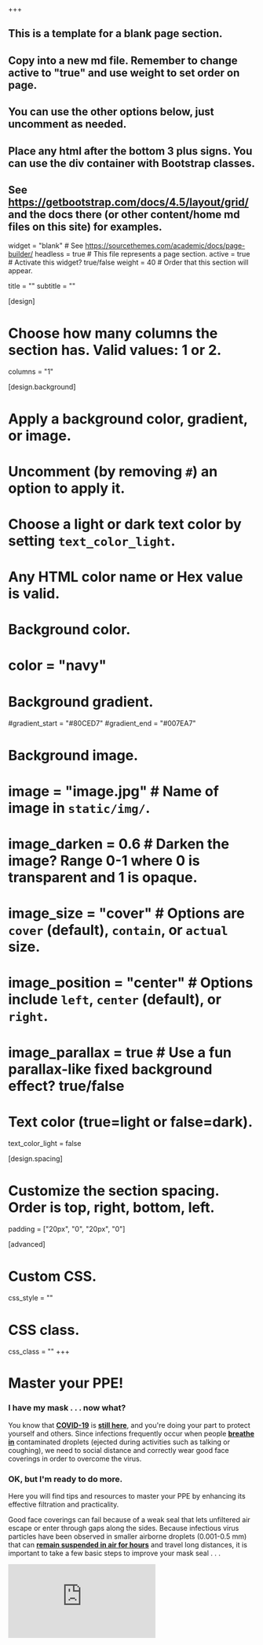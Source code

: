 +++

## This is a template for a blank page section.
## Copy into a new md file. Remember to change active to "true" and use weight to set order on page.
## You can use the other options below, just uncomment as needed.
## Place any html after the bottom 3 plus signs. You can use the div container with Bootstrap classes.
## See https://getbootstrap.com/docs/4.5/layout/grid/ and the docs there (or other content/home md files on this site) for examples.

widget = "blank"  # See https://sourcethemes.com/academic/docs/page-builder/
headless = true  # This file represents a page section.
active = true  # Activate this widget? true/false
weight = 40  # Order that this section will appear.

title = ""
subtitle = ""

[design]
  # Choose how many columns the section has. Valid values: 1 or 2.
  columns = "1"

[design.background]
  # Apply a background color, gradient, or image.
  #   Uncomment (by removing `#`) an option to apply it.
  #   Choose a light or dark text color by setting `text_color_light`.
  #   Any HTML color name or Hex value is valid.

  # Background color.
  # color = "navy"
  
  # Background gradient.
  #gradient_start = "#80CED7"
  #gradient_end = "#007EA7"
  
  # Background image.
  # image = "image.jpg"  # Name of image in `static/img/`.
  # image_darken = 0.6  # Darken the image? Range 0-1 where 0 is transparent and 1 is opaque.
  # image_size = "cover"  #  Options are `cover` (default), `contain`, or `actual` size.
  # image_position = "center"  # Options include `left`, `center` (default), or `right`.
  # image_parallax = true  # Use a fun parallax-like fixed background effect? true/false
  
  # Text color (true=light or false=dark).
  text_color_light = false

[design.spacing]
  # Customize the section spacing. Order is top, right, bottom, left.
  padding = ["20px", "0", "20px", "0"]

[advanced]
 # Custom CSS. 
 css_style = ""
 
 # CSS class.
 css_class = ""
+++

<div class="container-fluid">
  <div class="row featurette">
    <div class="col-xs-12 col-sm-12 col-md-12 col-lg-12 col-xl-12 section-heading">
      <h1><b>Master your PPE!</b></h1>
    </div>
  </div>
  <div class="row my-4">
    <div class="col-xs-12 col-sm-12 col-md-12 col-lg-12 col-xl-12">
      <h3>I have my mask . . . now what?</h3>
      <p class="text-left">You know that <b><a href="https://www.cdc.gov/coronavirus/2019-ncov/index.html" target="_blank">COVID-19</a></b> is <b><a href="https://covid19.who.int/" target="_blank">still here</a></b>, and you're doing your part to protect yourself and others. Since infections frequently occur when people <b><a href="https://www.nytimes.com/2020/08/11/health/coronavirus-aerosols-indoors.html" target="_blank">breathe in</a></b> contaminated droplets (ejected during activities such as talking or coughing), we need to social distance and correctly wear good face coverings in order to overcome the virus.</p>
    </div>
  </div>
  <div class="row my-4">
    <div class="col-xs-12 col-sm-12 col-md-12 col-lg-12 col-xl-12">
      <h3>OK, but I'm ready to do more.</h3>
      <p class="text-left">Here you will find tips and resources to master your PPE by enhancing its effective filtration and practicality.</p>
      <p class="text-left">Good face coverings can fail because of a weak seal that lets unfiltered air escape or enter through gaps along the sides. Because infectious virus particles have been observed in smaller airborne droplets (0.001-0.5 mm) that can <b><a href="https://economictimes.indiatimes.com/news/science/coronavirus-can-travel-up-to-8-metres-from-exhalation-linger-in-air-for-hours-mit-scientist-says/articleshow/74928356.cms" target="_blank">remain suspended in air for hours</a></b> and travel long distances, it is important to take a few basic steps to improve your mask seal . . . </p>
    </div>
  </div>
  <div class="video-container">
    <iframe src="https://www.youtube.com/embed/Zo_ykD3Zclo" frameborder="0" allow="accelerometer; autoplay; encrypted-media; gyroscope; picture-in-picture" allowfullscreen></iframe>
  </div>
</div>

